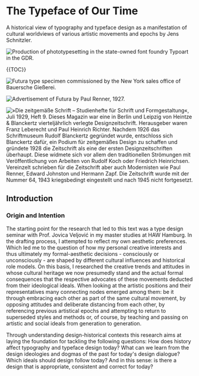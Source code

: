 # The Typeface of Our Time

A historical view of typography and typeface design as a manifestation of cultural worldviews of various artistic movements and epochs by Jens Schnitzler.

![Production of phototypesetting in the state-owned font foundry Typoart in the GDR.]()

{{TOC}}

![Futura type specimen commissioned by the New York sales office of Bauersche Gießerei.]()

![Advertisement of Futura by Paul Renner, 1927.]()

![»Die zeitgemäße Schrift – Studienhefte für Schrift und Formgestaltung«, Juli 1929, Heft 9. Dieses Magazin war eine in Berlin und Leipzig von Heintze & Blanckertz vierteljährlich verlegte Designzeitschrift. Herausgeber waren Franz Leberecht und Paul Heinrich Richter. Nachdem 1926 das Schriftmuseum Rudolf Blanckertz gegründet wurde, entschloss sich Blanckertz dafür, ein Podium für zeitgemäßes Design zu schaffen und gründete 1928 die Zeitschrift als eine der ersten Designzeitschriften überhaupt. Diese widmete sich vor allem den traditionellen Strömungen mit Veröffentlichung von Arbeiten von Rudolf Koch oder Friedrich Heinrichsen. Vereinzelt schrieben für die Zeitschrift aber auch Modernisten wie Paul Renner, Edward Johnston und Hermann Zapf. Die Zeitschrift wurde mit der Nummer 64, 1943 kriegsbedingt eingestellt und nach 1945 nicht fortgesetzt.]()

## Introduction

### Origin and Intention

The starting point for the research that led to this text was a type design seminar with Prof. Jovica Veljović in my master studies at HAW Hamburg. In the drafting process, I attempted to reflect my own aesthetic preferences. Which led me to the question of how my personal creative interests and thus ultimately my formal-aesthetic decisions - consciously or unconsciously - are shaped by different cultural influences and historical role models. On this basis, I researched the creative trends and attitudes in whose cultural heritage we now presumedly stand and the actual formal consequences that the respective advocates of these movements deducted from their ideological ideals. When looking at the artistic positions and their representatives many connecting nodes emerged among them: be it through embracing each other as part of the same cultural movement, by opposing attitudes and deliberate distancing from each other, by referencing previous artistical epochs and attempting to return to superseded styles and methods or, of course, by teaching and passing on artistic and social ideals from generation to generation.

Through understanding design-historical contexts this research aims at laying the foundation for tackling the following questions: How does history affect typography and typeface design today? What can we learn from the design ideologies and dogmas of the past for today's design dialogue? Which ideals should design follow today? And in this sense: is there a design that is appropriate, consistent and correct for today?




